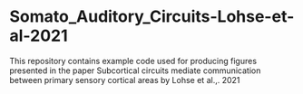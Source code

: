 # Somato_Auditory_Circuits-Lohse-et-al-2021
This repository contains example code used for producing figures presented in the paper Subcortical circuits mediate communication between primary sensory cortical areas by Lohse et al.,. 2021
